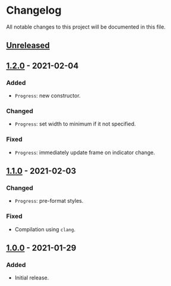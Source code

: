 # Changelog
All notable changes to this project will be documented in this file.

## [Unreleased]

## [1.2.0] - 2021-02-04
### Added
- `Progress`: new constructor.

### Changed
- `Progress`: set width to minimum if it not specified.

### Fixed
- `Progress`: immediately update frame on indicator change.

## [1.1.0] - 2021-02-03
### Changed
- `Progress`: pre-format styles.

### Fixed
- Compilation using `clang`.

## [1.0.0] - 2021-01-29
### Added
- Initial release.

[Unreleased]: https://github.com/lem0nez/friendly-cli/compare/v1.2.0...HEAD
[1.2.0]: https://github.com/lem0nez/friendly-cli/compare/v1.1.0...v1.2.0
[1.1.0]: https://github.com/lem0nez/friendly-cli/compare/v1.0.0...v1.1.0
[1.0.0]: https://github.com/lem0nez/friendly-cli/releases/tag/v1.0.0
